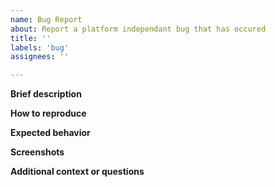 ```yaml
---
name: Bug Report
about: Report a platform independant bug that has occured
title: ''
labels: 'bug'
assignees: ''

---
```


**Brief description**

**How to reproduce**

**Expected behavior**

**Screenshots**

**Additional context or questions**
